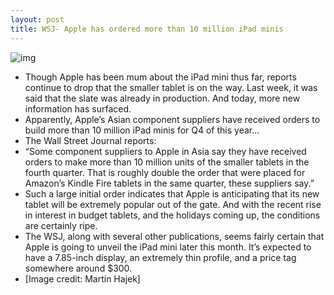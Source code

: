 ```yaml
---
layout: post
title: WSJ- Apple has ordered more than 10 million iPad minis
---
```

![img](http://media.idownloadblog.com/wp-content/uploads/2012/10/ipad_mini_prototype_4.jpgf1c2b241-4361-4b95-a52f-47e0054f6a16Large-e1349389357372.jpg)
* Though Apple has been mum about the iPad mini thus far, reports continue to drop that the smaller tablet is on the way. Last week, it was said that the slate was already in production. And today, more new information has surfaced.
* Apparently, Apple’s Asian component suppliers have received orders to build more than 10 million iPad minis for Q4 of this year…
* The Wall Street Journal reports:
* “Some component suppliers to Apple in Asia say they have received orders to make more than 10 million units of the smaller tablets in the fourth quarter. That is roughly double the order that were placed for Amazon’s Kindle Fire tablets in the same quarter, these suppliers say.”
* Such a large initial order indicates that Apple is anticipating that its new tablet will be extremely popular out of the gate. And with the recent rise in interest in budget tablets, and the holidays coming up, the conditions are certainly ripe.
* The WSJ, along with several other publications, seems fairly certain that Apple is going to unveil the iPad mini later this month. It’s expected to have a 7.85-inch display, an extremely thin profile, and a price tag somewhere around $300.
* [Image credit: Martin Hajek]

